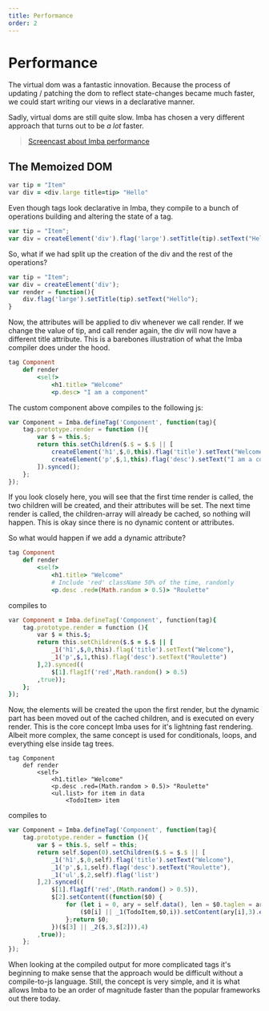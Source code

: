 ```yaml
---
title: Performance
order: 2
---
```


# Performance

The virtual dom was a fantastic innovation. Because the process of updating / patching the dom to reflect state-changes became much faster, we could start writing our views in a declarative manner.

Sadly, virtual doms are still quite slow. Imba has chosen a very different approach that turns out to be _a lot_ faster.

> [Screencast about Imba performance](https://scrimba.com/p/c6B9rAM)

## The Memoized DOM

```ruby
var tip = "Item"
var div = <div.large title=tip> "Hello"
```

Even though tags look declarative in Imba, they compile to a bunch of operations building and altering the state of a tag.

```javascript
var tip = "Item";
var div = createElement('div').flag('large').setTitle(tip).setText("Hello");
```

So, what if we had split up the creation of the div and the rest of the operations?

```javascript
var tip = "Item";
var div = createElement('div');
var render = function(){
    div.flag('large').setTitle(tip).setText("Hello");
}
```

Now, the attributes will be applied to div whenever we call render. If we change the value of tip, and call render again, the div will now have a different title attribute. This is a barebones illustration of what the Imba compiler does under the hood.

```ruby
tag Component
    def render
        <self>
            <h1.title> "Welcome"
            <p.desc> "I am a component"
```

The custom component above compiles to the following js:

```javascript
var Component = Imba.defineTag('Component', function(tag){
    tag.prototype.render = function (){
        var $ = this.$;
        return this.setChildren($.$ = $.$ || [
            createElement('h1',$,0,this).flag('title').setText("Welcome"),
            createElement('p',$,1,this).flag('desc').setText("I am a component")
        ]).synced();
    };
});
```

If you look closely here, you will see that the first time render is called, the two children will be created, and their attributes will be set. The next time render is called, the children-array will already be cached, so nothing will happen. This is okay since there is no dynamic content or attributes.

So what would happen if we add a dynamic attribute?

```ruby
tag Component
    def render
        <self>
            <h1.title> "Welcome"
            # Include 'red' className 50% of the time, randomly
            <p.desc .red=(Math.random > 0.5)> "Roulette"
```

compiles to

```ruby
var Component = Imba.defineTag('Component', function(tag){
    tag.prototype.render = function (){
        var $ = this.$;
        return this.setChildren($.$ = $.$ || [
            _1('h1',$,0,this).flag('title').setText("Welcome"),
            _1('p',$,1,this).flag('desc').setText("Roulette")
        ],2).synced((
            $[1].flagIf('red',Math.random() > 0.5)
        ,true));
    };
});
```

Now, the elements will be created the upon the first render, but the dynamic part has been moved out of the cached children, and is executed on every render. This is the core concept Imba uses for it's lightning fast rendering. Albeit more complex, the same concept is used for conditionals, loops, and everything else inside tag trees.

```text
tag Component
    def render
        <self>
            <h1.title> "Welcome"
            <p.desc .red=(Math.random > 0.5)> "Roulette"
            <ul.list> for item in data
                <TodoItem> item
```

compiles to

```javascript
var Component = Imba.defineTag('Component', function(tag){
    tag.prototype.render = function (){
        var $ = this.$, self = this;
        return self.$open(0).setChildren($.$ = $.$ || [
            _1('h1',$,0,self).flag('title').setText("Welcome"),
            _1('p',$,1,self).flag('desc').setText("Roulette"),
            _1('ul',$,2,self).flag('list')
        ],2).synced((
            $[1].flagIf('red',(Math.random() > 0.5)),
            $[2].setContent((function($0) {
                for (let i = 0, ary = self.data(), len = $0.taglen = ary.length; i < len; i++) {
                    ($0[i] || _1(TodoItem,$0,i)).setContent(ary[i],3).end();
                };return $0;
            })($[3] || _2($,3,$[2])),4)
        ,true));
    };
});
```

When looking at the compiled output for more complicated tags it's beginning to make sense that the approach would be difficult without a compile-to-js language. Still, the concept is very simple, and it is what allows Imba to be an order of magnitude faster than the popular frameworks out there today.

